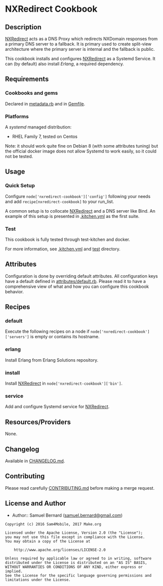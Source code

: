 NXRedirect Cookbook
===================

Description
-----------

[NXRedirect][nxredirect] acts as a DNS Proxy which redirects NXDomain
responses from a primary DNS server to a fallback. It is primary used to
create split-view architecture where the primary server is internal and the
fallback is public.

This cookbook installs and configures [NXRedirect][nxredirect] as a Systemd
Service. It can (by default) also install *Erlang*, a required dependency.

Requirements
------------

### Cookbooks and gems

Declared in [metadata.rb](metadata.rb) and in [Gemfile](Gemfile).

### Platforms

A *systemd* managed distribution:
- RHEL Family 7, tested on Centos

Note: it should work quite fine on Debian 8 (with some attributes tuning) but
the official docker image does not allow Systemd to work easily, so it could
not be tested.

Usage
-----

### Quick Setup

Configure `node['nxredirect-cookbook']['config']` following your needs and
add `recipe[nxredirect-cookbook]` to your run\_list.

A common setup is to collocate [NXRedirect][nxredirect] and a DNS server like
Bind. An example of this setup is presented in [.kitchen.yml](.kitchen.yml) as
the first suite.

### Test

This cookbook is fully tested through test-kitchen and docker.

For more information, see [.kitchen.yml](.kitchen.yml) and [test](test)
directory.

Attributes
----------

Configuration is done by overriding default attributes. All configuration keys
have a default defined in [attributes/default.rb](attributes/default.rb).
Please read it to have a comprehensive view of what and how you can configure
this cookbook behavior.

Recipes
-------

### default

Execute the following recipes on a node if
`node['nxredirect-cookbook']['servers']` is empty or contains its hostname.

### erlang

Install Erlang from Erlang Solutions repository.

### install

Install [NXRedirect][nxredirect] in `node['nxredirect-cookbook']['bin']`.

### service

Add and configure Systemd service for [NXRedirect][nxredirect].

Resources/Providers
-------------------

None.

Changelog
---------

Available in [CHANGELOG.md](CHANGELOG.md).

Contributing
------------

Please read carefully [CONTRIBUTING.md](CONTRIBUTING.md) before making a merge
request.

License and Author
------------------

- Author:: Samuel Bernard (<samuel.bernard@gmail.com>)

```text
Copyright (c) 2016 Sam4Mobile, 2017 Make.org

Licensed under the Apache License, Version 2.0 (the "License");
you may not use this file except in compliance with the License.
You may obtain a copy of the License at

    http://www.apache.org/licenses/LICENSE-2.0

Unless required by applicable law or agreed to in writing, software
distributed under the License is distributed on an "AS IS" BASIS,
WITHOUT WARRANTIES OR CONDITIONS OF ANY KIND, either express or implied.
See the License for the specific language governing permissions and
limitations under the License.
```

[nxredirect]: https://gitlab.com/samuel.bernard/nxredirect
